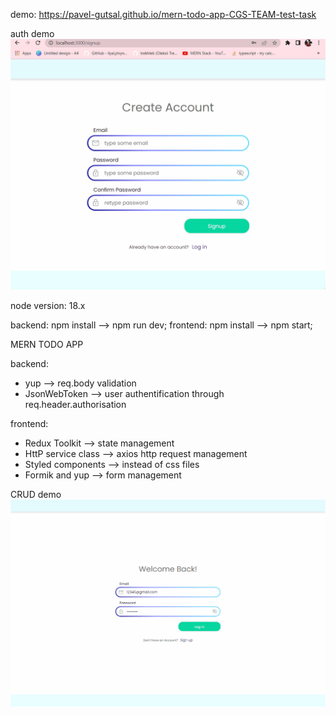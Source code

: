 demo: https://pavel-gutsal.github.io/mern-todo-app-CGS-TEAM-test-task

  auth demo
![desktop](./description/auth.gif)

node version: 18.x

backend: npm install  -->  npm run dev;
frontend: npm install --> npm start;

MERN TODO APP

backend: 
  * yup --> req.body validation
  * JsonWebToken --> user authentification through req.header.authorisation

frontend: 
  * Redux Toolkit --> state management
  * HttP service class --> axios http request management
  * Styled components --> instead of css files
  * Formik and yup --> form management

  CRUD demo
![desktop](./description/app.gif)